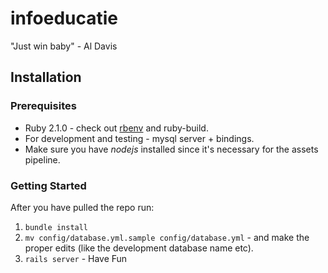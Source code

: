 infoeducatie
============

"Just win baby" - Al Davis

## Installation

### Prerequisites

* Ruby 2.1.0 - check out [rbenv](https://github.com/sstephenson/rbenv) and
  ruby-build.
* For development and testing - mysql server + bindings.
* Make sure you have _nodejs_ installed since it's necessary for the assets
  pipeline.

### Getting Started

After you have pulled the repo run:

1. ```bundle install```
2. ```mv config/database.yml.sample config/database.yml``` - and make the proper
   edits (like the development database name etc).
3. ```rails server``` - Have Fun
